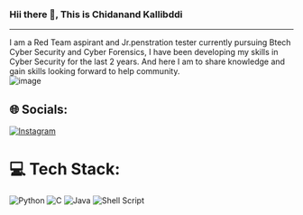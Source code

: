 ### Hii there 👋, This is Chidanand Kallibddi

________________________________________________________________________

I am a Red Team aspirant and Jr.penstration tester currently pursuing Btech Cyber Security and Cyber Forensics, I have been developing my skills in Cyber Security for the last 2 years. And here I am to share knowledge and gain skills looking forward to help community.<br>![image](https://user-images.githubusercontent.com/72778756/204136918-d412d60f-afdd-44e9-8b92-afe30bd09e86.png)


## 🌐 Socials:
[![Instagram](https://img.shields.io/badge/Instagram-%23E4405F.svg?logo=Instagram&logoColor=white)](https://instagram.com/chidanad.venture) 

# 💻 Tech Stack:
![Python](https://img.shields.io/badge/python-3670A0?style=for-the-badge&logo=python&logoColor=ffdd54) ![C](https://img.shields.io/badge/c-%2300599C.svg?style=for-the-badge&logo=c&logoColor=white) ![Java](https://img.shields.io/badge/java-%23ED8B00.svg?style=for-the-badge&logo=java&logoColor=white) ![Shell Script](https://img.shields.io/badge/shell_script-%23121011.svg?style=for-the-badge&logo=gnu-bash&logoColor=white)
<!--# 📊 GitHub Stats:
![](https://github-readme-stats.vercel.app/api?username=hack4cb&theme=default&hide_border=false&include_all_commits=false&count_private=false)<br/>
![](https://github-readme-streak-stats.herokuapp.com/?user=hack4cb&theme=default&hide_border=false)<br/>
![](https://github-readme-stats.vercel.app/api/top-langs/?username=hack4cb&theme=default&hide_border=false&include_all_commits=false&count_private=false&layout=compact)


<!-- Proudly created with GPRM ( https://gprm.itsvg.in ) -->







